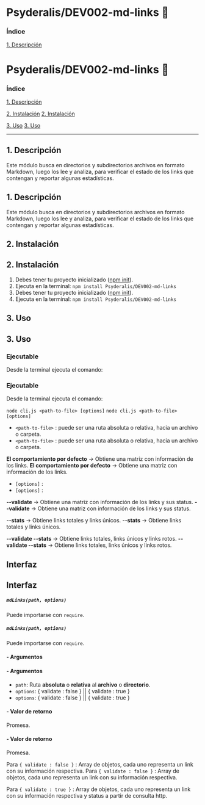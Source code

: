 # **Psyderalis/DEV002-md-links** 🔗

### Índice

 [1. Descripción](#1-descripción)
# **Psyderalis/DEV002-md-links** 🔗

### Índice

 [1. Descripción](#1-descripción)

 [2. Instalación](#2-instalación)
 [2. Instalación](#2-instalación)

 [3. Uso](#3-uso)
 [3. Uso](#3-uso)

***

## **1. Descripción**
Este módulo busca en directorios y subdirectorios archivos en formato Markdown, luego los lee y analiza, para verificar el estado de los links que contengan y reportar algunas estadísticas. 
## **1. Descripción**
Este módulo busca en directorios y subdirectorios archivos en formato Markdown, luego los lee y analiza, para verificar el estado de los links que contengan y reportar algunas estadísticas. 

## **2. Instalación**
## **2. Instalación**

 1. Debes tener tu proyecto inicializado ([npm init]("https://docs.npmjs.com/cli/v9/commands/npm-init")).
 2. Ejecuta en la terminal:
 `npm install Psyderalis/DEV002-md-links`
 1. Debes tener tu proyecto inicializado ([npm init]("https://docs.npmjs.com/cli/v9/commands/npm-init")).
 2. Ejecuta en la terminal:
 `npm install Psyderalis/DEV002-md-links`

## **3. Uso**
## **3. Uso**

### **Ejecutable**
Desde la terminal ejecuta el comando:
### **Ejecutable**
Desde la terminal ejecuta el comando:

`node cli.js <path-to-file> [options]`
`node cli.js <path-to-file> [options]`

- `<path-to-file>` : puede ser una ruta absoluta o relativa, hacia un archivo o carpeta.
- `<path-to-file>` : puede ser una ruta absoluta o relativa, hacia un archivo o carpeta.

**El comportamiento por defecto** -> Obtiene una matriz con información de los links.
**El comportamiento por defecto** -> Obtiene una matriz con información de los links.

- `[options]` : 
- `[options]` : 

**--validate** -> Obtiene una matriz con información de los links y sus status.
**--validate** -> Obtiene una matriz con información de los links y sus status.

**--stats** -> Obtiene links totales y links únicos.
**--stats** -> Obtiene links totales y links únicos.

**--validate --stats** -> Obtiene links totales, links únicos y links rotos.
**--validate --stats** -> Obtiene links totales, links únicos y links rotos.

## **Interfaz**
## **Interfaz**

##### `mdLinks(path, options)`
Puede importarse con `require`.
##### `mdLinks(path, options)`
Puede importarse con `require`.

#### - Argumentos
#### - Argumentos
* `path`: Ruta **absoluta** o **relativa** al **archivo** o **directorio**.
* `options`: { validate : false } || { validate : true }
* `options`: { validate : false } || { validate : true }

#### - Valor de retorno
Promesa.
#### - Valor de retorno
Promesa.

Para `{ validate : false }` : Array de objetos, cada uno representa un link con su información respectiva.
Para `{ validate : false }` : Array de objetos, cada uno representa un link con su información respectiva.

Para `{ validate : true }` : Array de objetos, cada uno representa un link con su información respectiva y status a partir de consulta http.